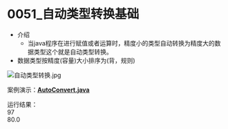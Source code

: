 # 0051_自动类型转换基础

- 介绍
    - 当java程序在进行赋值或者运算时，精度小的类型自动转换为精度大的数据类型这个就是自动类型转换。
- 数据类型按精度(容量)大小排序为(背，规则)

![自动类型转换.jpg](https://www.notion.so/image/https%3A%2F%2Fprod-files-secure.s3.us-west-2.amazonaws.com%2F4b165318-6383-451c-8845-110b786c9f0a%2Fc5f26475-d75d-4d58-9eda-d0eb90ed08a7%2F%25E8%2587%25AA%25E5%258A%25A8%25E7%25B1%25BB%25E5%259E%258B%25E8%25BD%25AC%25E6%258D%25A2.jpg?table=block&id=de7dc8fc-2192-463b-8578-0f4f51e47cca&t=de7dc8fc-2192-463b-8578-0f4f51e47cca)

案例演示：**[AutoConvert.java](https://github.com/dnx00/Notes_on_the_Course_of_Han_Shunping_Gradually_Learning_Java/blob/main/Chapter03_%E5%8F%98%E9%87%8F/0051_%E8%87%AA%E5%8A%A8%E7%B1%BB%E5%9E%8B%E8%BD%AC%E6%8D%A2%E5%9F%BA%E7%A1%80/AutoConvert.java)**

运行结果：  
97  
80.0

